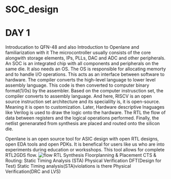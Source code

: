 # SOC_design
# DAY 1
Introducation to QFN-48 and also Introduction to Openlane and familiarization with it
  The microcontroller usually consists of the core alongwith storage elements, IPs, PLLs, DAC and ADC and other peripherals. An SOC is an integrated chip with all components and peripherals on the same die. It also needs an OS. The OS is responsible for allocating memorty and to handle I/O operations. This acts as an interface between software to hardware. The compiler converts the high-level language to lower level assembly language. This code is then converted to computer binary format(1/0s) by the assembler. Based on the computer instrusction set, the compiler converts to assembly language. And here, RISCV is an open source instruction set architecture and its specialilty is, it is open-source. Meaning it is open to customization. Later, Hardware descriptive lnaguages like Verilog is used to draw the logic onto the hardware. The RTL the flow of data between registers and the logical operations performed. Finally, the netlist genenarated from synthesis are placed and routed onto the silicon die.

  Openlane is an open source tool for ASIC design with open RTL designs, open EDA tools and open PDKs. It is benefical for users like us who are into experiments during education or worksshops. This tool allows for complete RTL2GDS flow. ![flow](https://github.com/user-attachments/assets/de27f487-f6b4-42c2-abb6-c674c7fa69ae)
  RTL Synthesis
  Floorplanning & Placement 
  CTS & Routing:
  Static Timing Analysis (STA)
  Physical Verification
  DFT(Design for Test)
  Static Timing analysis(STA)violations is there
  Physical Verification(DRC and LVS)
